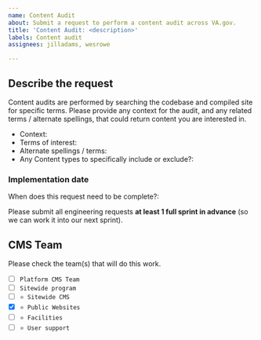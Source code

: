 ```yaml
---
name: Content Audit
about: Submit a request to perform a content audit across VA.gov.
title: 'Content Audit: <description>'
labels: Content audit
assignees: jilladams, wesrowe

---
```



## Describe the request
Content audits are performed by searching the codebase and compiled site for specific terms. 
Please provide any context for the audit, and any related terms / alternate spellings, that could return content you are interested in.

* Context: 
* Terms of interest: 
* Alternate spellings / terms: 
* Any Content types to specifically include or exclude?:



### Implementation date
When does this request need to be complete?: 

Please submit all engineering requests **at least 1 full sprint in advance** (so we can work it into our next sprint).


## CMS Team
Please check the team(s) that will do this work.

- [ ] `Platform CMS Team`
- [ ] `Sitewide program`
- [ ] `⭐️ Sitewide CMS`
- [x] `⭐️ Public Websites`
- [ ] `⭐️ Facilities`
- [ ] `⭐️ User support`

